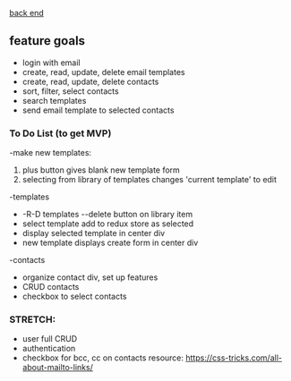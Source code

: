 <a href="https://github.com/cooljasonmelton/email-automater-backend"> back end </a>

## feature goals

* login with email
* create, read, update, delete email templates
* create, read, update, delete contacts
* sort, filter, select contacts
* search templates
* send email template to selected contacts


### To Do List (to get MVP)

-make new templates:
1. plus button gives blank new template form
6. selecting from library of templates changes 'current template' to edit

-templates
* -R-D templates
--delete button on library item
* select template add to redux store as selected
* display selected template in center div
* new template displays create form in center div

-contacts
* organize contact div, set up features
* CRUD contacts
* checkbox to select contacts

### STRETCH:
* user full CRUD
* authentication
* checkbox for bcc, cc on contacts resource: https://css-tricks.com/all-about-mailto-links/

